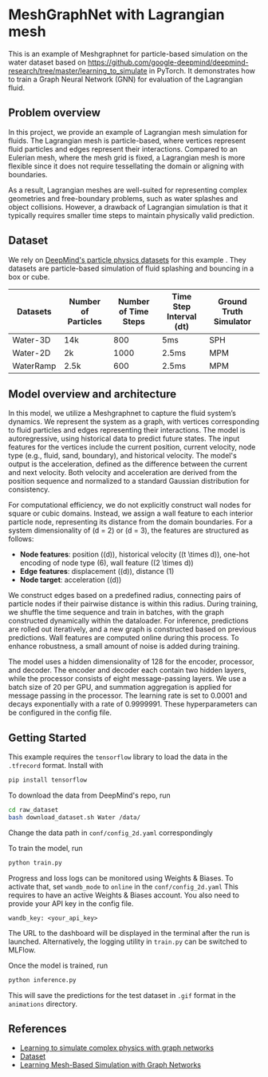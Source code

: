 # MeshGraphNet with Lagrangian mesh

This is an example of Meshgraphnet for particle-based simulation on the water dataset based on
<https://github.com/google-deepmind/deepmind-research/tree/master/learning_to_simulate> in PyTorch.
It demonstrates how to train a Graph Neural Network (GNN) for evaluation of the
Lagrangian fluid.

## Problem overview

In this project, we provide an example of Lagrangian mesh simulation for fluids. The Lagrangian mesh is particle-based, where vertices represent fluid particles and edges represent their interactions. Compared to an Eulerian mesh, where the mesh grid is fixed, a Lagrangian mesh is more flexible since it does not require tessellating the domain or aligning with boundaries. 

As a result, Lagrangian meshes are well-suited for representing complex geometries and free-boundary problems, such as water splashes and object collisions. However, a drawback of Lagrangian simulation is that it typically requires smaller time steps to maintain physically valid prediction.


## Dataset

We rely on [DeepMind's particle physics datasets](https://sites.google.com/view/learning-to-simulate) for this example .
They datasets are particle-based simulation of fluid splashing and bouncing in a box or cube.

| Datasets     | Number of Particles | Number of Time Steps | Time Step Interval (dt) | Ground Truth Simulator |
|--------------|---------------------|------------|-------------------------|------------------------|
| Water-3D     | 14k                  | 800        | 5ms                     | SPH                    |
| Water-2D     | 2k                   | 1000       | 2.5ms                   | MPM                    |
| WaterRamp    | 2.5k                 | 600        | 2.5ms                   | MPM                    |


## Model overview and architecture

In this model, we utilize a Meshgraphnet to capture the fluid system’s dynamics. We represent the system as a graph, with vertices corresponding to fluid particles and edges representing their interactions. The model is autoregressive, using historical data to predict future states. The input features for the vertices include the current position, current velocity, node type (e.g., fluid, sand, boundary), and historical velocity. The model's output is the acceleration, defined as the difference between the current and next velocity. Both velocity and acceleration are derived from the position sequence and normalized to a standard Gaussian distribution for consistency.

For computational efficiency, we do not explicitly construct wall nodes for square or cubic domains. Instead, we assign a wall feature to each interior particle node, representing its distance from the domain boundaries. For a system dimensionality of \(d = 2\) or \(d = 3\), the features are structured as follows:

- **Node features**: position (\(d\)), historical velocity (\(t \times d\)), one-hot encoding of node type (6), wall feature (\(2 \times d\))
- **Edge features**: displacement (\(d\)), distance (1)
- **Node target**: acceleration (\(d\))

We construct edges based on a predefined radius, connecting pairs of particle nodes if their pairwise distance is within this radius. During training, we shuffle the time sequence and train in batches, with the graph constructed dynamically within the dataloader. For inference, predictions are rolled out iteratively, and a new graph is constructed based on previous predictions. Wall features are computed online during this process. To enhance robustness, a small amount of noise is added during training.

The model uses a hidden dimensionality of 128 for the encoder, processor, and decoder. The encoder and decoder each contain two hidden layers, while the processor consists of eight message-passing layers. We use a batch size of 20 per GPU, and summation aggregation is applied for message passing in the processor. The learning rate is set to 0.0001 and decays exponentially with a rate of 0.9999991. These hyperparameters can be configured in the config file.


## Getting Started

This example requires the `tensorflow` library to load the data in the `.tfrecord`
format. Install with

```bash
pip install tensorflow
```

To download the data from DeepMind's repo, run

```bash
cd raw_dataset
bash download_dataset.sh Water /data/
```
Change the data path in `conf/config_2d.yaml` correspondingly

To train the model, run

```bash
python train.py
```

Progress and loss logs can be monitored using Weights & Biases. To activate that,
set `wandb_mode` to `online` in the `conf/config_2d.yaml` This requires to have an active
Weights & Biases account. You also need to provide your API key in the config file.
```
wandb_key: <your_api_key>
```

The URL to the dashboard will be displayed in the terminal after the run is launched.
Alternatively, the logging utility in `train.py` can be switched to MLFlow.

Once the model is trained, run

```bash
python inference.py
```

This will save the predictions for the test dataset in `.gif` format in the `animations`
directory.

## References
- [Learning to simulate complex physics
with graph networks](arxiv.org/abs/2002.09405)
- [Dataset](https://sites.google.com/view/learning-to-simulate)
- [Learning Mesh-Based Simulation with Graph Networks](https://arxiv.org/abs/2010.03409)

